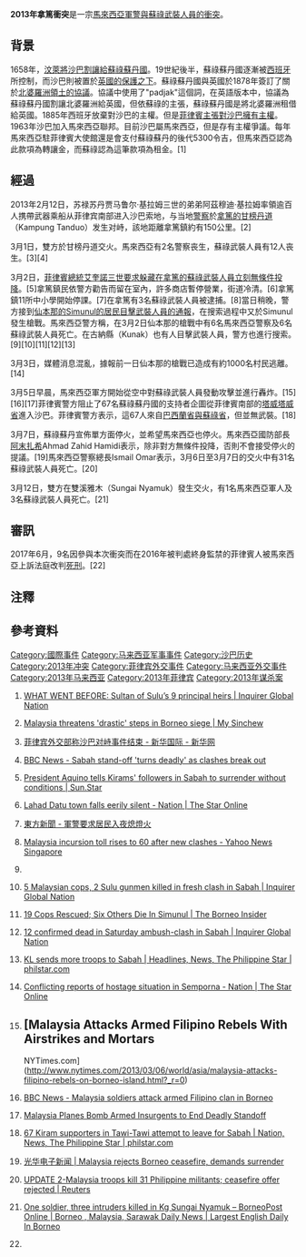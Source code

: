 **2013年拿篤衝突**是一宗[馬來西亞軍警與](https://zh.wikipedia.org/wiki/馬來西亞 "wikilink")[蘇祿武裝人員的衝突](https://zh.wikipedia.org/wiki/蘇祿 "wikilink")。

## 背景

1658年，[汶萊將](https://zh.wikipedia.org/wiki/汶萊 "wikilink")[沙巴割讓給](https://zh.wikipedia.org/wiki/沙巴 "wikilink")[蘇祿蘇丹國](../Page/蘇祿蘇丹國.md "wikilink")。19世紀後半，蘇祿蘇丹國逐漸被[西班牙](../Page/西班牙.md "wikilink")所控制，而沙巴則被置於[英國的保護之下](https://zh.wikipedia.org/wiki/英國 "wikilink")。蘇祿蘇丹國與英國於1878年簽訂了關於[北婆羅洲](../Page/北婆羅洲.md "wikilink")[領土的協議](https://zh.wikipedia.org/wiki/領土 "wikilink")。協議中使用了"padjak"這個詞，在英語版本中，協議為蘇祿蘇丹國割讓北婆羅洲給英國，但依蘇祿的主張，蘇祿蘇丹國是將北婆羅洲租借給英國。1885年西班牙放棄對沙巴的主權。但是[菲律賓主張對沙巴擁有主權](https://zh.wikipedia.org/wiki/菲律賓 "wikilink")。1963年沙巴加入馬來西亞聯邦。目前沙巴屬馬來西亞，但是存有主權爭議。每年馬來西亞駐菲律賓大使館還是會支付蘇祿蘇丹的後代5300令吉，但馬來西亞認為此款項為轉讓金，而蘇祿認為這筆款項為租金。\[1\]

## 經過

2013年2月12日，苏禄苏丹贾马鲁尔·基拉姆三世的弟弟阿茲穆迪·基拉姆率領逾百人携帶武器乘船从菲律宾南部进入沙巴索地，与当地[警察](../Page/警察.md "wikilink")於[拿篤的甘榜丹道](https://zh.wikipedia.org/wiki/拿篤 "wikilink")（Kampung
Tanduo）发生对峙，該地距離拿篤鎮約有150公里。\[2\]

3月1日，雙方於甘榜丹道交火。馬來西亞有2名警察丧生，蘇祿武裝人員有12人丧生。\[3\]\[4\]

3月2日，[菲律賓總統](https://zh.wikipedia.org/wiki/菲律賓總統 "wikilink")[艾奎諾三世要求躲藏在拿篤的蘇祿武裝人員立刻無條件投降](https://zh.wikipedia.org/wiki/貝尼格諾·艾奎諾 "wikilink")。\[5\]拿篤鎮民依警方勸告而留在室內，許多商店暫停營業，街道冷清。\[6\]拿篤鎮11所中小學開始停課。\[7\]在拿篤有3名蘇祿武裝人員被逮捕。\[8\]當日稍晚，警方接到[仙本那的Simunul的居民目擊武裝人員的通報](https://zh.wikipedia.org/wiki/仙本那 "wikilink")，在搜索過程中又於Simunul發生槍戰。馬來西亞警方稱，在3月2日仙本那的槍戰中有6名馬來西亞警察及6名蘇祿武裝人員死亡。在古納縣（Kunak）也有人目擊武裝人員，警方也進行搜索。\[9\]\[10\]\[11\]\[12\]\[13\]

3月3日，媒體消息混亂，據報前一日仙本那的槍戰已造成有約1000名村民逃離。\[14\]

3月5日早晨，馬來西亞軍方開始從空中對蘇祿武裝人員發動攻擊並進行轟炸。\[15\]\[16\]\[17\]菲律賓警方阻止了67名蘇祿蘇丹國的支持者企圖從菲律賓南部的[塔威塔威省](../Page/塔威塔威省.md "wikilink")進入沙巴。菲律賓警方表示，這67人來自[巴西蘭省與](https://zh.wikipedia.org/wiki/巴西蘭省 "wikilink")[蘇祿省](../Page/蘇祿省.md "wikilink")，但並無武裝。\[18\]

3月7日，蘇祿蘇丹宣佈單方面停火，並希望馬來西亞也停火。馬來西亞國防部長[阿末扎希](../Page/阿末扎希.md "wikilink")Ahmad
Zahid Hamidi表示，除非對方無條件投降，否則不會接受停火的提議。\[19\]馬來西亞警察總長Ismail
Omar表示，3月6日至3月7日的交火中有31名蘇祿武裝人員死亡。\[20\]

3月12日，雙方在雙溪雅木（Sungai Nyamuk）發生交火，有1名馬來西亞軍人及3名蘇祿武裝人員死亡。\[21\]

## 審訊

2017年6月，9名因參與本次衝突而在2016年被判處終身監禁的菲律賓人被馬來西亞上訴法庭改判[死刑](../Page/死刑.md "wikilink")。\[22\]

## 注釋

<references group="注"/>

## 參考資料

[Category:國際事件](https://zh.wikipedia.org/wiki/Category:國際事件 "wikilink")
[Category:马来西亚军事事件](https://zh.wikipedia.org/wiki/Category:马来西亚军事事件 "wikilink")
[Category:沙巴历史](https://zh.wikipedia.org/wiki/Category:沙巴历史 "wikilink")
[Category:2013年冲突](https://zh.wikipedia.org/wiki/Category:2013年冲突 "wikilink")
[Category:菲律宾外交事件](https://zh.wikipedia.org/wiki/Category:菲律宾外交事件 "wikilink")
[Category:马来西亚外交事件](https://zh.wikipedia.org/wiki/Category:马来西亚外交事件 "wikilink")
[Category:2013年马来西亚](https://zh.wikipedia.org/wiki/Category:2013年马来西亚 "wikilink")
[Category:2013年菲律宾](https://zh.wikipedia.org/wiki/Category:2013年菲律宾 "wikilink")
[Category:2013年谋杀案](https://zh.wikipedia.org/wiki/Category:2013年谋杀案 "wikilink")

1.  [WHAT WENT BEFORE: Sultan of Sulu’s 9 principal heirs | Inquirer
    Global
    Nation](http://globalnation.inquirer.net/65303/what-went-before-sultan-of-sulus-9-principal-heirs)

2.  [Malaysia threatens 'drastic' steps in Borneo siege | My
    Sinchew](http://www.mysinchew.com/node/83576)

3.  [菲律宾外交部称沙巴对峙事件结束 - 新华国际 -
    新华网](http://news.xinhuanet.com/world/2013-03/01/c_114857449.htm)

4.  [BBC News - Sabah stand-off 'turns deadly' as clashes break
    out](http://www.bbc.co.uk/news/world-asia-21628758)

5.  [President Aquino tells Kirams' followers in Sabah to surrender
    without conditions |
    Sun.Star](http://www.sunstar.com.ph/breaking-news/2013/03/02/aquino-sabah-invaders-surrender-without-conditions-270864)

6.  [Lahad Datu town falls eerily silent - Nation | The Star
    Online](http://thestar.com.my/news/story.asp?file=/2013/3/2/nation/12783210&sec=nation)


7.  [東方新聞 -
    軍警要求居民入夜熄燈火](http://www.orientaldaily.com.my/index.php?option=com_k2&view=item&id=45110:&Itemid=113)

8.  [Malaysia incursion toll rises to 60 after new clashes - Yahoo News
    Singapore](http://sg.news.yahoo.com/malaysia-may-seek-philippine-sultan-extradition-033512445.html)

9.
10. [5 Malaysian cops, 2 Sulu gunmen killed in fresh clash in Sabah |
    Inquirer Global
    Nation](http://globalnation.inquirer.net/66447/5-malaysian-cops-2-sulu-gunmen-killed-in-fresh-clash-in-sabah)

11. [19 Cops Rescued; Six Others Die In Simunul | The Borneo
    Insider](http://borneoinsider.com/2013/03/03/igp-confirms-five-policemen-killed-in-semporna/)


12. [12 confirmed dead in Saturday ambush-clash in Sabah | Inquirer
    Global
    Nation](http://globalnation.inquirer.net/66547/12-confirmed-dead-in-saturday-ambush-clash-in-sabah)

13. [KL sends more troops to Sabah | Headlines, News, The Philippine
    Star |
    philstar.com](http://www.philstar.com/headlines/2013/03/05/915936/kl-sends-more-troops-sabah)

14. [Conflicting reports of hostage situation in Semporna - Nation | The
    Star
    Online](http://thestar.com.my/news/story.asp?file=/2013/3/3/nation/20130303175659&sec=nation)


15. [Malaysia Attacks Armed Filipino Rebels With Airstrikes and Mortars
    -
    NYTimes.com](http://www.nytimes.com/2013/03/06/world/asia/malaysia-attacks-filipino-rebels-on-borneo-island.html?_r=0)

16. [BBC News - Malaysia soldiers attack armed Filipino clan in
    Borneo](http://www.bbc.co.uk/news/world-asia-21665135)

17. [Malaysia Planes Bomb Armed Insurgents to End Deadly
    Standoff](http://www.aecnews.net/index.php/en/asean/648-malaysia-planes-bomb-armed-insurgents-to-end-deadly-standoff)

18. [67 Kiram supporters in Tawi-Tawi attempt to leave for Sabah |
    Nation, News, The Philippine Star |
    philstar.com](http://www.philstar.com/nation/2013/03/05/916112/67-kiram-supporters-tawi-tawi-attempt-leave-sabah)

19. [光华电子新闻 | Malaysia rejects Borneo ceasefire, demands
    surrender](http://www.kwongwah.com.my/news/2013/03/07/117.html)

20. [UPDATE 2-Malaysia troops kill 31 Philippine militants; ceasefire
    offer rejected |
    Reuters](http://www.reuters.com/article/2013/03/07/malaysia-philippines-najib-idUSL4N0BZ2JV20130307)

21. [One soldier, three intruders killed in Kg Sungai Nyamuk –
    BorneoPost Online | Borneo , Malaysia, Sarawak Daily News | Largest
    English Daily In
    Borneo](http://www.theborneopost.com/2013/03/13/one-soldier-three-intruders-killed-in-kg-sungai-nyamuk/)

22.